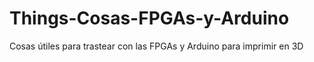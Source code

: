 # Things-Cosas-FPGAs-y-Arduino
Cosas útiles para trastear con las FPGAs y Arduino para imprimir en 3D
